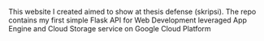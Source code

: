This website I created aimed to show at thesis defense (skripsi). The repo contains my first simple Flask API for Web Development leveraged App Engine and Cloud Storage service on Google Cloud Platform
